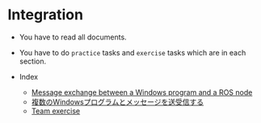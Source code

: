 # Integration

- You have to read all documents.
- You have to do `practice` tasks and `exercise` tasks which are in each section.

- Index
  - [Message exchange between a Windows program and a ROS node](win_single/win_single.md)
  - [複数のWindowsプログラムとメッセージを送受信する](win_multi/win_multi.md)
  - [Team exercise](team_exercise/team_exercise.md)

